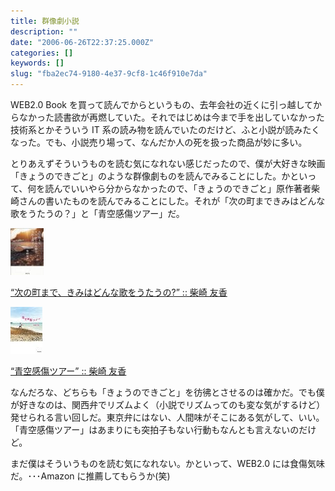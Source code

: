 ```yaml
---
title: 群像劇小説
description: ""
date: "2006-06-26T22:37:25.000Z"
categories: []
keywords: []
slug: "fba2ec74-9180-4e37-9cf8-1c46f910e7da"
---
```


WEB2.0 Book を買って読んでからというもの、去年会社の近くに引っ越してからなかった読書欲が再燃していた。それではじめは今まで手を出していなかった技術系とかそういう IT 系の読み物を読んでいたのだけど、ふと小説が読みたくなった。でも、小説売り場って、なんだか人の死を扱った商品が妙に多い。

とりあえずそういうものを読む気になれない感じだったので、僕が大好きな映画「きょうのできごと」のような群像劇ものを読んでみることにした。かといって、何を読んでいいやら分からなかったので、「きょうのできごと」原作著者柴崎さんの書いたものを読んでみることにした。それが「次の町まできみはどんな歌をうたうの？」と「青空感傷ツアー」だ。

![](0__xT44iQ0vqTJBl3qi.jpg)

[“次の町まで、きみはどんな歌をうたうの?” :: 柴崎 友香](http://www.amazon.co.jp/exec/obidos/redirect?tag=mrchildrenonl-22%26link_code=xm2%26camp=2025%26creative=165953%26path=http://www.amazon.co.jp/gp/redirect.html%253fASIN=4309407862%2526tag=mrchildrenonl-22%2526lcode=xm2%2526cID=2025%2526ccmID=165953%2526location=/o/ASIN/4309407862%25253FSubscriptionId=02ZH6J1W0649DTNS6002)

![](0__Bxb0__UbeldpGoidC.jpg)

[“青空感傷ツアー” :: 柴崎 友香](http://www.amazon.co.jp/exec/obidos/redirect?tag=mrchildrenonl-22%26link_code=xm2%26camp=2025%26creative=165953%26path=http://www.amazon.co.jp/gp/redirect.html%253fASIN=4309407668%2526tag=mrchildrenonl-22%2526lcode=xm2%2526cID=2025%2526ccmID=165953%2526location=/o/ASIN/4309407668%25253FSubscriptionId=02ZH6J1W0649DTNS6002)

なんだろな、どちらも「きょうのできごと」を彷彿とさせるのは確かだ。でも僕が好きなのは、関西弁でリズムよく（小説でリズムってのも変な気がするけど）発せられる言い回しだ。東京弁にはない、人間味がそこにある気がして、いい。「青空感傷ツアー」はあまりにも突拍子もない行動もなんとも言えないのだけど。

まだ僕はそういうものを読む気になれない。かといって、WEB2.0 には食傷気味だ。･･･Amazon に推薦してもらうか(笑)
